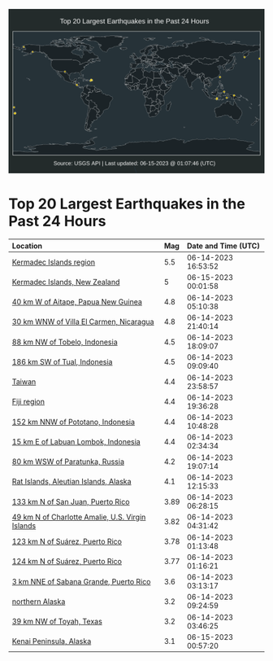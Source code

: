![Map](./map.png)

# Top 20 Largest Earthquakes in the Past 24 Hours

| Location | Mag | Date and Time (UTC) |
|:---|:---|:---|
| [Kermadec Islands region](https://earthquake.usgs.gov/earthquakes/eventpage/us7000k8gg) | 5.5 | 06-14-2023 16:53:52 |
| [Kermadec Islands, New Zealand](https://earthquake.usgs.gov/earthquakes/eventpage/us7000k8jh) | 5 | 06-15-2023 00:01:58 |
| [40 km W of Aitape, Papua New Guinea](https://earthquake.usgs.gov/earthquakes/eventpage/us7000k8cd) | 4.8 | 06-14-2023 05:10:38 |
| [30 km WNW of Villa El Carmen, Nicaragua](https://earthquake.usgs.gov/earthquakes/eventpage/us7000k8iy) | 4.8 | 06-14-2023 21:40:14 |
| [88 km NW of Tobelo, Indonesia](https://earthquake.usgs.gov/earthquakes/eventpage/us7000k8gx) | 4.5 | 06-14-2023 18:09:07 |
| [186 km SW of Tual, Indonesia](https://earthquake.usgs.gov/earthquakes/eventpage/us7000k8d3) | 4.5 | 06-14-2023 09:09:40 |
| [Taiwan](https://earthquake.usgs.gov/earthquakes/eventpage/us7000k8jg) | 4.4 | 06-14-2023 23:58:57 |
| [Fiji region](https://earthquake.usgs.gov/earthquakes/eventpage/us7000k8hf) | 4.4 | 06-14-2023 19:36:28 |
| [152 km NNW of Pototano, Indonesia](https://earthquake.usgs.gov/earthquakes/eventpage/us7000k8d9) | 4.4 | 06-14-2023 10:48:28 |
| [15 km E of Labuan Lombok, Indonesia](https://earthquake.usgs.gov/earthquakes/eventpage/us7000k8be) | 4.4 | 06-14-2023 02:34:34 |
| [80 km WSW of Paratunka, Russia](https://earthquake.usgs.gov/earthquakes/eventpage/us7000k8h6) | 4.2 | 06-14-2023 19:07:14 |
| [Rat Islands, Aleutian Islands, Alaska](https://earthquake.usgs.gov/earthquakes/eventpage/us7000k8df) | 4.1 | 06-14-2023 12:15:33 |
| [133 km N of San Juan, Puerto Rico](https://earthquake.usgs.gov/earthquakes/eventpage/pr2023165006) | 3.89 | 06-14-2023 06:28:15 |
| [49 km N of Charlotte Amalie, U.S. Virgin Islands](https://earthquake.usgs.gov/earthquakes/eventpage/pr2023165005) | 3.82 | 06-14-2023 04:31:42 |
| [123 km N of Suárez, Puerto Rico](https://earthquake.usgs.gov/earthquakes/eventpage/pr2023165002) | 3.78 | 06-14-2023 01:13:48 |
| [124 km N of Suárez, Puerto Rico](https://earthquake.usgs.gov/earthquakes/eventpage/pr2023165003) | 3.77 | 06-14-2023 01:16:21 |
| [3 km NNE of Sabana Grande, Puerto Rico](https://earthquake.usgs.gov/earthquakes/eventpage/pr2023165004) | 3.6 | 06-14-2023 03:13:17 |
| [northern Alaska](https://earthquake.usgs.gov/earthquakes/eventpage/us7000k8d4) | 3.2 | 06-14-2023 09:24:59 |
| [39 km NW of Toyah, Texas](https://earthquake.usgs.gov/earthquakes/eventpage/tx2023lnxz) | 3.2 | 06-14-2023 03:46:25 |
| [Kenai Peninsula, Alaska](https://earthquake.usgs.gov/earthquakes/eventpage/ak0237mjjvde) | 3.1 | 06-15-2023 00:57:20 |

